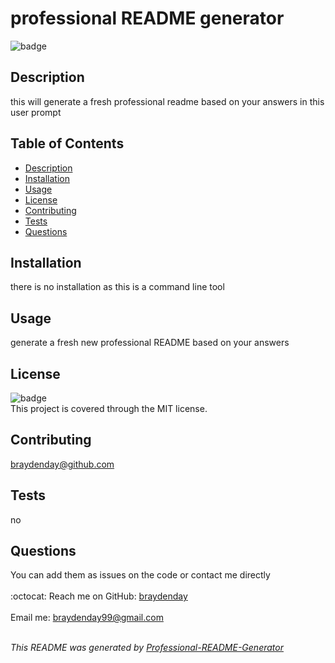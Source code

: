 
<h1 text-align="center">professional README generator</h1>
  
![badge](https://img.shields.io/badge/license-MIT-brightgreen)<br>

## Description
this will generate a fresh professional readme based on your answers in this user prompt

## Table of Contents
- [Description](#description)
- [Installation](#installation)
- [Usage](#usage)
- [License](#license)
- [Contributing](#contributing)
- [Tests](#tests)
- [Questions](#questions)

## Installation
there is no installation as this is a command line tool

## Usage
generate a fresh new professional README based on your answers

## License
![badge](https://img.shields.io/badge/license-MIT-brightgreen)
<br>
This project is covered through the MIT license. 

## Contributing
braydenday@github.com

## Tests
no

## Questions
You can add them as issues on the code or contact me directly<br>
<br>
:octocat: Reach me on GitHub: [braydenday](https://github.com/braydenday)<br>
<br>
Email me: braydenday99@gmail.com<br><br>

_This README was generated by [Professional-README-Generator](https://github.com/braydenday/Professional-README-Generator)_
    